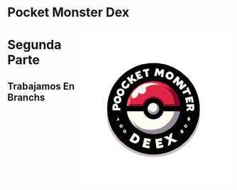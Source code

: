 # Pocket Monster Dex

<img align="right" src="Imagenes/Logo.png" width="350" alt="PocketBall">

# Segunda Parte

## Trabajamos En Branchs